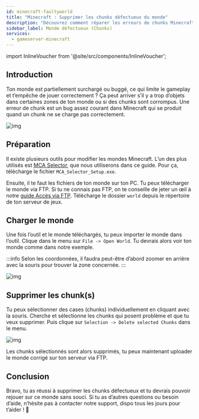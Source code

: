 ```yaml
---
id: minecraft-faultyworld
title: "Minecraft : Supprimer les chunks défectueux du monde"
description: "Découvrez comment réparer les erreurs de chunks Minecraft et retrouver un gameplay fluide en supprimant les sections corrompues du monde → En savoir plus maintenant"
sidebar_label: Monde défectueux (Chunks)
services:
  - gameserver-minecraft
---
```


import InlineVoucher from '@site/src/components/InlineVoucher';

## Introduction

Ton monde est partiellement surchargé ou buggé, ce qui limite le gameplay et t’empêche de jouer correctement ? Ça peut arriver s’il y a trop d’objets dans certaines zones de ton monde ou si des chunks sont corrompus. Une erreur de chunk est un bug assez courant dans Minecraft qui se produit quand un chunk ne se charge pas correctement.

![img](https://screensaver01.zap-hosting.com/index.php/s/A5bj6posqkTfGK8/preview)

## Préparation

Il existe plusieurs outils pour modifier les mondes Minecraft. L’un des plus utilisés est [MCA Selector](https://github.com/Querz/mcaselector), que nous utiliserons dans ce guide. Pour ça, télécharge le fichier `MCA_Selector_Setup.exe`.

Ensuite, il te faut les fichiers de ton monde sur ton PC. Tu peux télécharger le monde via FTP. Si tu ne connais pas FTP, on te conseille de jeter un œil à notre [guide Accès via FTP](gameserver-ftpaccess.md). Télécharge le dossier `world` depuis le répertoire de ton serveur de jeux.

## Charger le monde

Une fois l’outil et le monde téléchargés, tu peux importer le monde dans l’outil. Clique dans le menu sur `File -> Open World`. Tu devrais alors voir ton monde comme dans notre exemple.

:::info
Selon les coordonnées, il faudra peut-être d’abord zoomer en arrière avec la souris pour trouver la zone concernée.
:::

![img](https://screensaver01.zap-hosting.com/index.php/s/eGY45mKdd4ZEwW4/download)

## Supprimer les chunk(s)

Tu peux sélectionner des cases (chunks) individuellement en cliquant avec la souris. Cherche et sélectionne les chunks qui posent problème et que tu veux supprimer. Puis clique sur `Selection -> Delete selected Chunks` dans le menu.

![img](https://screensaver01.zap-hosting.com/index.php/s/HDCAEX3iWyjjXQm/download)

Les chunks sélectionnés sont alors supprimés, tu peux maintenant uploader le monde corrigé sur ton serveur via FTP.

## Conclusion

Bravo, tu as réussi à supprimer les chunks défectueux et tu devrais pouvoir rejouer sur ce monde sans souci. Si tu as d’autres questions ou besoin d’aide, n’hésite pas à contacter notre support, dispo tous les jours pour t’aider ! 🙂

<InlineVoucher />